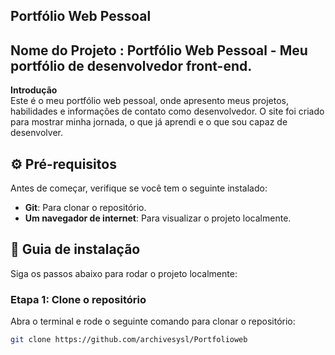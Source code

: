 ## Portfólio Web Pessoal


## Nome do Projeto : Portfólio Web Pessoal - Meu portfólio de desenvolvedor front-end.

 **Introdução**  
Este é o meu portfólio web pessoal, onde apresento meus projetos, habilidades e informações de contato como desenvolvedor. O site foi criado para mostrar minha jornada, o que já aprendi e o que sou capaz de desenvolver.

## ⚙️ **Pré-requisitos**
Antes de começar, verifique se você tem o seguinte instalado:

- **Git**: Para clonar o repositório.
- **Um navegador de internet**: Para visualizar o projeto localmente.

## 🔨 **Guia de instalação**
Siga os passos abaixo para rodar o projeto localmente:

### Etapa 1: Clone o repositório
Abra o terminal e rode o seguinte comando para clonar o repositório:

```bash
git clone https://github.com/archivesysl/Portfolioweb
